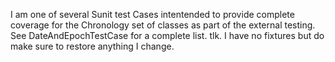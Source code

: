 I am one of several Sunit test Cases intentended to provide complete coverage for the Chronology set of classes as part of the external testing. See DateAndEpochTestCase for a complete list.  tlk.I have no fixtures but do make sure to restore anything I change.